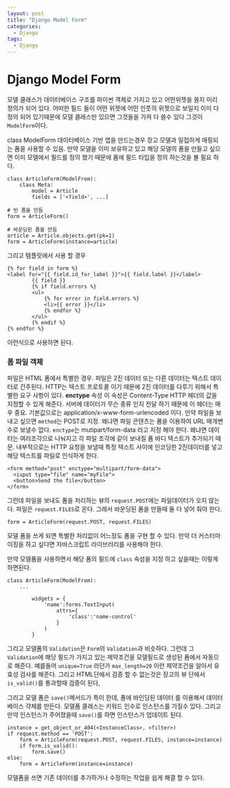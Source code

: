 ```yaml
---
layout: post
title: "Django Model Form"
categories:
  - Django
tags:
  - Django
---
```


# Django Model Form

모델 클래스가 데이터베이스 구조를 파이썬 객체로 가지고 있고 어떤위젯을 쓸지 미리 정의가 되어 있다. 어떠한 필드 들이 어떤 위젯에 어떤 인풋의 위젯으로 보일지 이미 다 정의 되어 있기때문에
모델 클래스만 있으면 그것들을 가져 다 쓸수 있다 그것이 `ModelForm`이다.

class ModelForm
데이터베이스 기반 앱을 만드는경우 장고 모델과 밀접하게 매핑되는 폼을 사용할 수 있음.
만약 모델을 이미 보유하고 있고 해당 모델의 폼을 만들고 싶으면 이미 모델에서 필드를 정의 했기 때문에 폼에 필드 타입을 정의 하는것을 불 필요 하다.

```
class ArticleForm(ModelFrom):
    class Meta:
        model = Article
        fields = ['<field>', ...]

# 빈 폼을 만듬
form = ArticleForm()

# 바운딩된 폼을 만듬
article = Article.objects.get(pk=1)
form = ArticleForm(instance=article)
```
그리고 템플릿에서 사용 할 경우
```
{% for field in form %}
<label for="{{ field.id_for_label }}">{{ field.label }}</label>
        {{ field }}
        {% if field.errors %}
        <ul>
            {% for error in field.errors %}
            <li>{{ error }}</li>
            {% endfor %}
        </ul>
        {% endif %}
{% endfor %}
```
이런식으로 사용하면 된다.

### 폼 파일 객체
파일은 HTML 폼에서 특별한 경우. 파일은 2진 데이터 또는 다른 데이터는 텍스트 데이터로 간주된다.
HTTP는 텍스트 프로토콜 이기 때문에 2진 데이터를 다루기 위해서 특별한 요구 사항이 있다.
**enctype** 속성
이 속성은 Content-Type HTTP 헤더의 값을 지정할 수 있게 해준다. 서버에 데이터가 무슨 종류 인지 전달 하기 때문에 이 헤더는 매우 중요. 기본값으로는 application/x-www-form-urlencoded 이다.
만약 파일을 보내고 싶으면 
`method`는 POST로 지정. 왜냐면 파일 콘텐츠는 폼을 이용하여 URL 매개변수로 보낼수 없다.
`enctype`는 mutipart/form-data 라고 지정 해야 한다. 왜냐면 데이터는 여러조각으로 나눠지고 각 파일 조각에 같이 보내질 폼 바디 텍스트가 추가되기 때문.
내부적으로는 HTTP 요청을 보낼때 특정 텍스트 사이에 인코딩한 2진데이터를 넣고 해당 텍스트를 파일로 인식하게 한다.
```
<form method="post" enctype="multipart/form-data">
  <iuput type="file" name="myFile">
  <button>Send the file</button>
</form>
```
그런데 파일을 보내도 폼을 처리하는 뷰의 `request.POST`에는 파일데이터가 오지 않는다. 파일은 `request.FILES`로 온다. 그래서 바운딩된 폼을 만들때 둘 다 넣어 줘야 한다.
```
form = ArticleForm(request.POST, request.FILES)
```

모델 폼을 쓰게 되면 특별한 처리없이 어느정도 폼을 구현 할 수 있다. 만약 더 커스터마이징을 하고 싶다면 자바스크립트 라이브러리를 사용해야 한다.

만약 모델폼을 사용하면서 해당 폼의 필드에 `class` 속성을 지정 하고 싶을때는 이렇게 하면된다.
```
class ArticleForm(ModelFrom):
   	...
   	     
        widgets = {
            'name':forms.TextInput(
                attrs={
                    'class':'name-control'
                }
            )
        }
```

그리고 모델폼의 `Validation`은 `Form`의 `Validation`과 비슷하다. 그런데 그 `Validation`에 해당 필드가 가지고 있는 제약조건을 모델필드로 생성된 폼에서 자동으로 해준다.
예를들어 `unique=True` 라던가 `max_length=20` 이런 제약조건을 알아서 유효성 검사를 해준다. 그리고 HTML단에서 검증 할 수 없는것은 장고의 뷰 단에서 `is_valid()`를 통과할때 검증이 된다,

그리고 모델 폼은 `save()`메서드가 특이 한데, 폼에 바인딩된 데이터 를 이용해서 데이터베이스 갹체를 만든다. 모델폼 클래스는 키워드 인수로 인스턴스를 가질수 있다. 그리고 만약 인스턴스가 주어졌을때 `save()`를 하면 인스턴스가 업데이트 된다.
```
instance = get_object_or_404(<InstanceClass>, <filter>)
if request.method == 'POST':
    form = ArticleForm(request.POST, request.FILES, instance=instance)
    if form.is_valid():
        form.save()
else:
    form = ArticleForm(instance=instance)
```
모델폼을 쓰면 기존 데이터를 추가하거나 수정하는 작업을 쉽게 해결 할 수 있다.